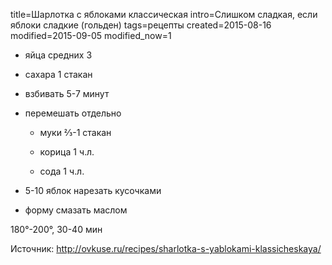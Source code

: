 title=Шарлотка с яблоками классическая
intro=Слишком сладкая, если яблоки сладкие (гольден)
tags=рецепты
created=2015-08-16
modified=2015-09-05
modified_now=1


* яйца средних 3

* сахара 1 стакан

* взбивать 5-7 минут

* перемешать отдельно

  * муки ⅔-1 стакан

  * корица 1 ч.л.

  * сода 1 ч.л.

* 5-10 яблок нарезать кусочками

* форму смазать маслом

180°-200°, 30-40 мин


Источник: <http://ovkuse.ru/recipes/sharlotka-s-yablokami-klassicheskaya/>
